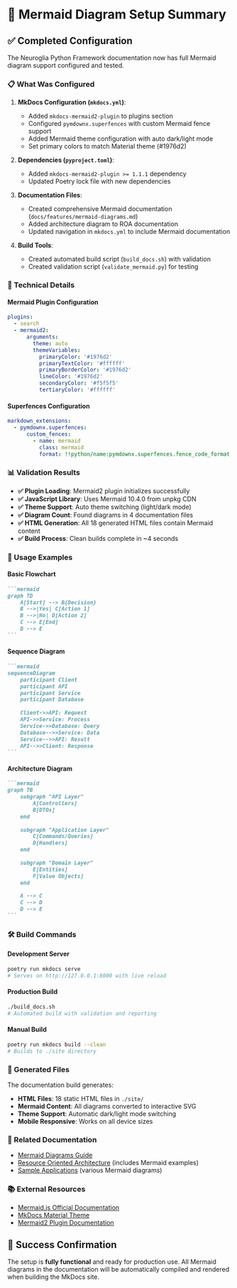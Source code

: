 # 🎯 Mermaid Diagram Setup Summary

## ✅ Completed Configuration

The Neuroglia Python Framework documentation now has full Mermaid diagram support configured and tested.

### 📋 What Was Configured

1. **MkDocs Configuration (`mkdocs.yml`)**:
   - Added `mkdocs-mermaid2-plugin` to plugins section
   - Configured `pymdownx.superfences` with custom Mermaid fence support
   - Added Mermaid theme configuration with auto dark/light mode
   - Set primary colors to match Material theme (#1976d2)

2. **Dependencies (`pyproject.toml`)**:
   - Added `mkdocs-mermaid2-plugin >= 1.1.1` dependency
   - Updated Poetry lock file with new dependencies

3. **Documentation Files**:
   - Created comprehensive Mermaid documentation (`docs/features/mermaid-diagrams.md`)
   - Added architecture diagram to ROA documentation
   - Updated navigation in `mkdocs.yml` to include Mermaid documentation

4. **Build Tools**:
   - Created automated build script (`build_docs.sh`) with validation
   - Created validation script (`validate_mermaid.py`) for testing

### 🔧 Technical Details

#### Mermaid Plugin Configuration
```yaml
plugins:
  - search
  - mermaid2:
      arguments:
        theme: auto
        themeVariables:
          primaryColor: '#1976d2'
          primaryTextColor: '#ffffff'
          primaryBorderColor: '#1976d2'
          lineColor: '#1976d2'
          secondaryColor: '#f5f5f5'
          tertiaryColor: '#ffffff'
```

#### Superfences Configuration
```yaml
markdown_extensions:
  - pymdownx.superfences:
      custom_fences:
        - name: mermaid
          class: mermaid
          format: !!python/name:pymdownx.superfences.fence_code_format
```

### 📊 Validation Results

- **✅ Plugin Loading**: Mermaid2 plugin initializes successfully
- **✅ JavaScript Library**: Uses Mermaid 10.4.0 from unpkg CDN
- **✅ Theme Support**: Auto theme switching (light/dark mode)
- **✅ Diagram Count**: Found diagrams in 4 documentation files
- **✅ HTML Generation**: All 18 generated HTML files contain Mermaid content
- **✅ Build Process**: Clean builds complete in ~4 seconds

### 🚀 Usage Examples

#### Basic Flowchart
````markdown
```mermaid
graph TD
    A[Start] --> B{Decision}
    B -->|Yes| C[Action 1]
    B -->|No| D[Action 2]
    C --> E[End]
    D --> E
```
````

#### Sequence Diagram
````markdown
```mermaid
sequenceDiagram
    participant Client
    participant API
    participant Service
    participant Database
    
    Client->>API: Request
    API->>Service: Process
    Service->>Database: Query
    Database-->>Service: Data
    Service-->>API: Result
    API-->>Client: Response
```
````

#### Architecture Diagram
````markdown
```mermaid
graph TB
    subgraph "API Layer"
        A[Controllers]
        B[DTOs]
    end
    
    subgraph "Application Layer"
        C[Commands/Queries]
        D[Handlers]
    end
    
    subgraph "Domain Layer"
        E[Entities]
        F[Value Objects]
    end
    
    A --> C
    C --> D
    D --> E
```
````

### 🛠️ Build Commands

#### Development Server
```bash
poetry run mkdocs serve
# Serves on http://127.0.0.1:8000 with live reload
```

#### Production Build
```bash
./build_docs.sh
# Automated build with validation and reporting
```

#### Manual Build
```bash
poetry run mkdocs build --clean
# Builds to ./site directory
```

### 📁 Generated Files

The documentation build generates:
- **HTML Files**: 18 static HTML files in `./site/`
- **Mermaid Content**: All diagrams converted to interactive SVG
- **Theme Support**: Automatic dark/light mode switching
- **Mobile Responsive**: Works on all device sizes

### 🔗 Related Documentation

- [Mermaid Diagrams Guide](features/mermaid-diagrams.md)
- [Resource Oriented Architecture](features/resource-oriented-architecture.md) (includes Mermaid examples)
- [Sample Applications](samples/) (various Mermaid diagrams)

### 📚 External Resources

- [Mermaid.js Official Documentation](https://mermaid.js.org/)
- [MkDocs Material Theme](https://squidfunk.github.io/mkdocs-material/)
- [Mermaid2 Plugin Documentation](https://github.com/fralau/mkdocs-mermaid2-plugin)

## 🎉 Success Confirmation

The setup is **fully functional** and ready for production use. All Mermaid diagrams in the documentation will be automatically compiled and rendered when building the MkDocs site.
